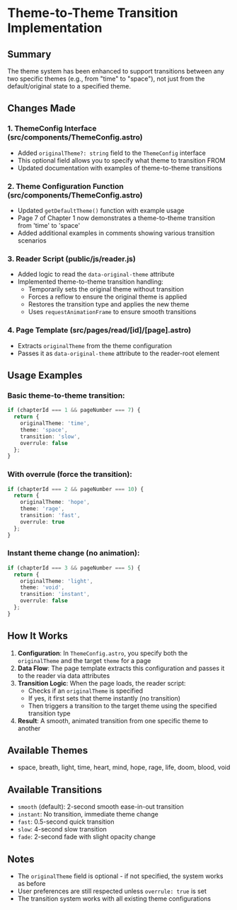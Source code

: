 # Theme-to-Theme Transition Implementation

## Summary
The theme system has been enhanced to support transitions between any two specific themes (e.g., from "time" to "space"), not just from the default/original state to a specified theme.

## Changes Made

### 1. ThemeConfig Interface (src/components/ThemeConfig.astro)
- Added `originalTheme?: string` field to the `ThemeConfig` interface
- This optional field allows you to specify what theme to transition FROM
- Updated documentation with examples of theme-to-theme transitions

### 2. Theme Configuration Function (src/components/ThemeConfig.astro)
- Updated `getDefaultTheme()` function with example usage
- Page 7 of Chapter 1 now demonstrates a theme-to-theme transition from 'time' to 'space'
- Added additional examples in comments showing various transition scenarios

### 3. Reader Script (public/js/reader.js)
- Added logic to read the `data-original-theme` attribute
- Implemented theme-to-theme transition handling:
  - Temporarily sets the original theme without transition
  - Forces a reflow to ensure the original theme is applied
  - Restores the transition type and applies the new theme
  - Uses `requestAnimationFrame` to ensure smooth transitions

### 4. Page Template (src/pages/read/[id]/[page].astro)
- Extracts `originalTheme` from the theme configuration
- Passes it as `data-original-theme` attribute to the reader-root element

## Usage Examples

### Basic theme-to-theme transition:
```typescript
if (chapterId === 1 && pageNumber === 7) {
  return { 
    originalTheme: 'time', 
    theme: 'space', 
    transition: 'slow', 
    overrule: false 
  };
}
```

### With overrule (force the transition):
```typescript
if (chapterId === 2 && pageNumber === 10) {
  return { 
    originalTheme: 'hope', 
    theme: 'rage', 
    transition: 'fast', 
    overrule: true 
  };
}
```

### Instant theme change (no animation):
```typescript
if (chapterId === 3 && pageNumber === 5) {
  return { 
    originalTheme: 'light', 
    theme: 'void', 
    transition: 'instant', 
    overrule: false 
  };
}
```

## How It Works

1. **Configuration**: In `ThemeConfig.astro`, you specify both the `originalTheme` and the target `theme` for a page
2. **Data Flow**: The page template extracts this configuration and passes it to the reader via data attributes
3. **Transition Logic**: When the page loads, the reader script:
   - Checks if an `originalTheme` is specified
   - If yes, it first sets that theme instantly (no transition)
   - Then triggers a transition to the target theme using the specified transition type
4. **Result**: A smooth, animated transition from one specific theme to another

## Available Themes
- space, breath, light, time, heart, mind, hope, rage, life, doom, blood, void

## Available Transitions
- `smooth` (default): 2-second smooth ease-in-out transition
- `instant`: No transition, immediate theme change
- `fast`: 0.5-second quick transition
- `slow`: 4-second slow transition
- `fade`: 2-second fade with slight opacity change

## Notes
- The `originalTheme` field is optional - if not specified, the system works as before
- User preferences are still respected unless `overrule: true` is set
- The transition system works with all existing theme configurations
